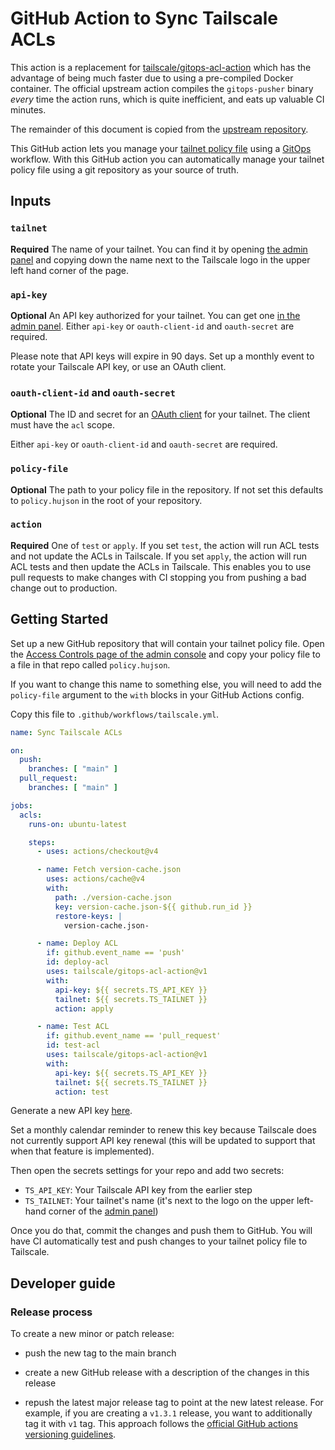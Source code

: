 # GitHub Action to Sync Tailscale ACLs

This action is a replacement for [tailscale/gitops-acl-action][upstream] which
has the advantage of being much faster due to using a pre-compiled Docker
container. The official upstream action compiles the `gitops-pusher` binary
*every* time the action runs, which is quite inefficient, and eats up valuable
CI minutes.

The remainder of this document is copied from the [upstream repository][upstream].

[upstream]: https://github.com/tailscale/gitops-acl-action

This GitHub action lets you manage your [tailnet policy file](https://tailscale.com/kb/1018/acls/) using a
[GitOps](https://about.gitlab.com/topics/gitops/) workflow. With this GitHub
action you can automatically manage your tailnet policy file using a git repository
as your source of truth. 

## Inputs

### `tailnet`

**Required** The name of your tailnet. You can find it by opening [the admin
panel](https://login.tailscale.com/admin) and copying down the name next to the
Tailscale logo in the upper left hand corner of the page.

### `api-key`

**Optional** An API key authorized for your tailnet. You can get one [in the
admin panel](https://login.tailscale.com/admin/settings/keys).
Either `api-key` or `oauth-client-id` and `oauth-secret` are required.

Please note that API keys will expire in 90 days. Set up a monthly event to
rotate your Tailscale API key, or use an OAuth client.

### `oauth-client-id` and `oauth-secret`

**Optional** The ID and secret for an [OAuth client](https://tailscale.com/kb/1215/oauth-clients)
for your tailnet. The client must have the `acl` scope.

Either `api-key` or `oauth-client-id` and `oauth-secret` are required.

### `policy-file`

**Optional** The path to your policy file in the repository. If not set this
defaults to `policy.hujson` in the root of your repository.

### `action`

**Required** One of `test` or `apply`. If you set `test`, the action will run
ACL tests and not update the ACLs in Tailscale. If you set `apply`, the action
will run ACL tests and then update the ACLs in Tailscale. This enables you to
use pull requests to make changes with CI stopping you from pushing a bad change
out to production.

## Getting Started

Set up a new GitHub repository that will contain your tailnet policy file. Open the [Access Controls page of the admin console](https://login.tailscale.com/admin/acls) and copy your policy file to
a file in that repo called `policy.hujson`.

If you want to change this name to something else, you will need to add the
`policy-file` argument to the `with` blocks in your GitHub Actions config.

Copy this file to `.github/workflows/tailscale.yml`.

```yaml
name: Sync Tailscale ACLs

on:
  push:
    branches: [ "main" ]
  pull_request:
    branches: [ "main" ]

jobs:
  acls:
    runs-on: ubuntu-latest

    steps:
      - uses: actions/checkout@v4

      - name: Fetch version-cache.json
        uses: actions/cache@v4
        with:
          path: ./version-cache.json
          key: version-cache.json-${{ github.run_id }}
          restore-keys: |
            version-cache.json-

      - name: Deploy ACL
        if: github.event_name == 'push'
        id: deploy-acl
        uses: tailscale/gitops-acl-action@v1
        with:
          api-key: ${{ secrets.TS_API_KEY }}
          tailnet: ${{ secrets.TS_TAILNET }}
          action: apply

      - name: Test ACL
        if: github.event_name == 'pull_request'
        id: test-acl
        uses: tailscale/gitops-acl-action@v1
        with:
          api-key: ${{ secrets.TS_API_KEY }}
          tailnet: ${{ secrets.TS_TAILNET }}
          action: test
```

Generate a new API key [here](https://login.tailscale.com/admin/settings/keys).

Set a monthly calendar reminder to renew this key because Tailscale does not
currently support API key renewal (this will be updated to support that when
that feature is implemented).

Then open the secrets settings for your repo and add two secrets:

* `TS_API_KEY`: Your Tailscale API key from the earlier step
* `TS_TAILNET`: Your tailnet's name (it's next to the logo on the upper
  left-hand corner of the [admin
  panel](https://login.tailscale.com/admin/machines))

Once you do that, commit the changes and push them to GitHub. You will have CI
automatically test and push changes to your tailnet policy file to Tailscale.

## Developer guide

### Release process

To create a new minor or patch release:

- push the new tag to the main branch

- create a new GitHub release with a description of the changes in this release

- repush the latest major release tag to point at the new latest release.
For example, if you are creating a `v1.3.1` release, you want to additionally tag it with `v1` tag.
This approach follows the [official GitHub actions versioning guidelines](https://docs.github.com/en/actions/creating-actions/about-custom-actions#using-tags-for-release-management).
